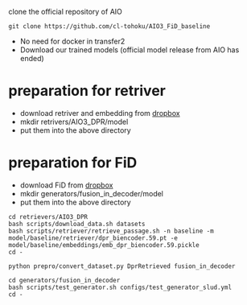 clone the official repository of AIO
```
git clone https://github.com/cl-tohoku/AIO3_FiD_baseline
```
- No need for docker in transfer2
- Download our trained models (official model release from AIO has ended)
# preparation for retriver
- download retriver and embedding from [dropbox](https://www.dropbox.com/scl/fi/rayemlpb4jiqfnsuxjmpy/retrivers.tar.gz?rlkey=637yjm7npn0js1gi3hlo0zjxi&st=qmlsl3hl&dl=0)
- mkdir retrivers/AIO3_DPR/model
- put them into the above directory

# preparation for FiD
- download FiD from [dropbox](https://www.dropbox.com/scl/fi/woo1gm5kub01mvmw1i8yl/fusion-in-decoder.tar.gz?rlkey=u3lgx2ql604pbqz0zq9j6b6z5&st=fcyn6mzl&dl=0)
- mkdir generators/fusion_in_decoder/model
- put them into the above directory 

```
cd retrievers/AIO3_DPR
bash scripts/download_data.sh datasets
bash scripts/retriever/retrieve_passage.sh -n baseline -m model/baseline/retriever/dpr_biencoder.59.pt -e model/baseline/embeddings/emb_dpr_biencoder.59.pickle
cd -

python prepro/convert_dataset.py DprRetrieved fusion_in_decoder

cd generators/fusion_in_decoder
bash scripts/test_generator.sh configs/test_generator_slud.yml
cd -
```
